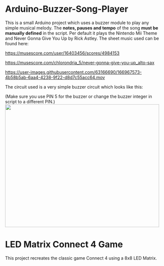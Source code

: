 # Arduino-Buzzer-Song-Player
This is a small Arduino project which uses a buzzer module to play any simple musical melody.
The **notes, pauses and tempo** of the song **must be manually defined** in the script. Per default it plays the Nintendo Mii Theme and Never Gonna Give You Up by Rick Astley. The sheet music used can be found here: 

https://musescore.com/user/16403456/scores/4984153

https://musescore.com/chlorondria_5/never-gonna-give-you-up_alto-sax

https://user-images.githubusercontent.com/63166690/166967573-4b58b5ab-6aa4-4238-9f22-d8d7c55acc64.mov

The circuit used is a very simple buzzer circuit which looks like this:

(Make sure you use PIN 5 for the buzzer or change the buzzer integer in script to a different PIN.)
<img src="https://user-images.githubusercontent.com/63166690/166476836-02270979-d89d-446f-9485-253145414c78.png" width="500" height="400">


# LED Matrix Connect 4 Game
This project recreates the classic game Connect 4 using a 8x8 LED Matrix.

